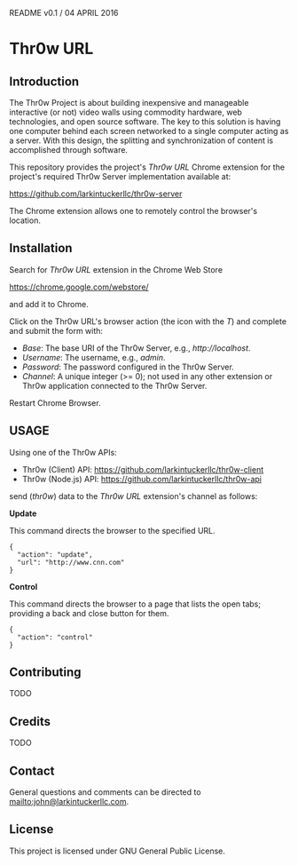 README v0.1 / 04 APRIL 2016

# Thr0w URL

## Introduction

The Thr0w Project is about building inexpensive and manageable interactive
(or not) video walls using commodity hardware, web technologies, and open
source software. The key to this solution is having one computer behind each
screen networked to a single computer acting as a server. With this design,
the splitting and synchronization of content is accomplished through software.

This repository provides the project's *Thr0w URL* Chrome extension for the
project's required Thr0w Server implementation available at:

https://github.com/larkintuckerllc/thr0w-server

The Chrome extension allows one to remotely control the browser's
location.

## Installation

Search for *Thr0w URL* extension in the Chrome Web Store

https://chrome.google.com/webstore/

and add it to Chrome.

Click on the Thr0w URL's browser action (the icon with the *T*) and
complete and submit the form with:

* *Base*: The base URI of the Thr0w Server, e.g., *http://localhost*.
* *Username*: The username, e.g., *admin*.
* *Password*: The password configured in the Thr0w Server.
* *Channel*: A unique integer (>= 0); not used in any other extension
or Thr0w application connected to the Thr0w Server.

Restart Chrome Browser.

## USAGE

Using one of the Thr0w APIs:

* Thr0w (Client) API: <https://github.com/larkintuckerllc/thr0w-client>
* Thr0w (Node.js) API: <https://github.com/larkintuckerllc/thr0w-api>

send (*thr0w*) data to the *Thr0w URL* extension's channel as follows:

**Update**

This command directs the browser to the specified URL.

```
{
  "action": "update",
  "url": "http://www.cnn.com"
}
```

**Control**

This command directs the browser to a page that lists the open tabs; providing
a back and close button for them.

```
{
  "action": "control"
}
```

## Contributing

TODO

## Credits

TODO

## Contact

General questions and comments can be directed to
<mailto:john@larkintuckerllc.com>.

## License

This project is licensed under GNU General Public License.
